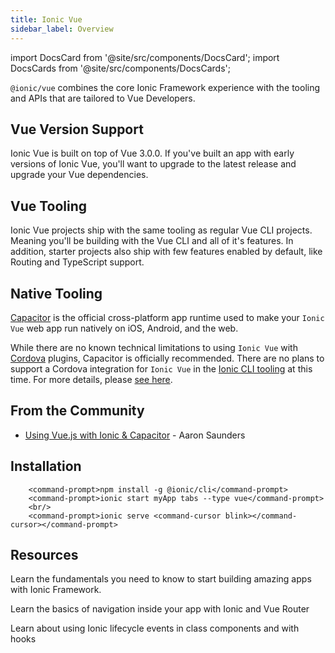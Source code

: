 ```yaml
---
title: Ionic Vue
sidebar_label: Overview
---
```

import DocsCard from '@site/src/components/DocsCard';
import DocsCards from '@site/src/components/DocsCards';

`@ionic/vue` combines the core Ionic Framework experience with the tooling and APIs that are tailored to Vue Developers.

## Vue Version Support

Ionic Vue is built on top of Vue 3.0.0. If you've built an app with early versions of Ionic Vue, you'll want to upgrade to the latest release and upgrade your Vue dependencies.

## Vue Tooling

Ionic Vue projects ship with the same tooling as regular Vue CLI projects. Meaning you'll be building with the Vue CLI and all of it's features. In addition, starter projects also ship with few features enabled by default, like Routing and TypeScript support.

## Native Tooling

[Capacitor](https://capacitor.ionicframework.com) is the official cross-platform app runtime used to make your `Ionic Vue` web app run natively on iOS, Android, and the web.

While there are no known technical limitations to using `Ionic Vue` with [Cordova](https://cordova.apache.org/) plugins, Capacitor is officially recommended. There are no plans to support a Cordova integration for `Ionic Vue` in the [Ionic CLI tooling](/docs/cli) at this time. For more details, please [see here](https://capacitor.ionicframework.com/docs/cordova).

## From the Community

- [Using Vue.js with Ionic & Capacitor](https://dev.to/aaronksaunders/using-vue-js-v3-beta-with-ionic-components-capacitor-plugins-2b6f) - Aaron Saunders

## Installation

```
    <command-prompt>npm install -g @ionic/cli</command-prompt>
    <command-prompt>ionic start myApp tabs --type vue</command-prompt>
    <br/>
    <command-prompt>ionic serve <command-cursor blink></command-cursor></command-prompt>
```


## Resources

<DocsCards>
  <DocsCard header="Getting Started" href="/docs/vue/your-first-app" icon="/icons/feature-component-actionsheet-icon.png">
    <p>Learn the fundamentals you need to know to start building amazing apps with Ionic Framework.</p>
  </DocsCard>

  <DocsCard header="Navigation" href="/docs/vue/navigation" icon="/icons/feature-component-navigation-icon.png">
    <p>Learn the basics of navigation inside your app with Ionic and Vue Router</p>
  </DocsCard>

  <DocsCard header="Lifecycle" href="/docs/vue/lifecycle" icon="/icons/feature-guide-components-icon.png">
    <p>Learn about using Ionic lifecycle events in class components and with hooks</p>
  </DocsCard>


</DocsCards>
